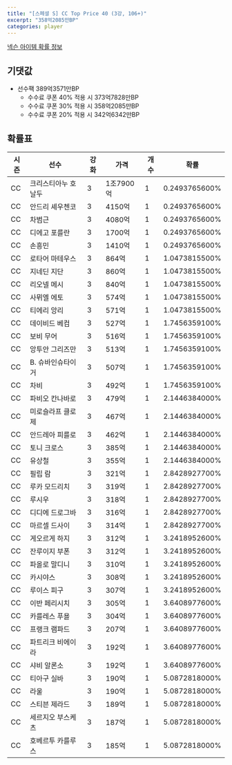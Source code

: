 ```yaml
---
title: "[스페셜 S] CC Top Price 40 (3강, 106+)"
excerpt: "358억2085만BP"
categories: player
---
```

[넥슨 아이템 확률 정보](http://iteminfo.nexon.com/probability/fco?sn=7424)

## 기댓값
- 선수팩 389억3571만BP
  - 수수료 쿠폰 40% 적용 시 373억7828만BP
  - 수수료 쿠폰 30% 적용 시 358억2085만BP
  - 수수료 쿠폰 20% 적용 시 342억6342만BP


## 확률표

|시즌|선수|강화|가격|개수|확률|
|---|---|---|---|---|---|
|CC|크리스티아누 호날두|3|1조7900억|1|0.2493765600%|
|CC|안드리 셰우첸코|3|4150억|1|0.2493765600%|
|CC|차범근|3|4080억|1|0.2493765600%|
|CC|디에고 포를란|3|1700억|1|0.2493765600%|
|CC|손흥민|3|1410억|1|0.2493765600%|
|CC|로타어 마테우스|3|864억|1|1.0473815500%|
|CC|지네딘 지단|3|860억|1|1.0473815500%|
|CC|리오넬 메시|3|840억|1|1.0473815500%|
|CC|사뮈엘 에토|3|574억|1|1.0473815500%|
|CC|티에리 앙리|3|571억|1|1.0473815500%|
|CC|데이비드 베컴|3|527억|1|1.7456359100%|
|CC|보비 무어|3|516억|1|1.7456359100%|
|CC|앙투안 그리즈만|3|513억|1|1.7456359100%|
|CC|B. 슈바인슈타이거|3|507억|1|1.7456359100%|
|CC|차비|3|492억|1|1.7456359100%|
|CC|파비오 칸나바로|3|479억|1|2.1446384000%|
|CC|미로슬라프 클로제|3|467억|1|2.1446384000%|
|CC|안드레아 피를로|3|462억|1|2.1446384000%|
|CC|토니 크로스|3|385억|1|2.1446384000%|
|CC|유상철|3|355억|1|2.1446384000%|
|CC|필립 람|3|321억|1|2.8428927700%|
|CC|루카 모드리치|3|319억|1|2.8428927700%|
|CC|루시우|3|318억|1|2.8428927700%|
|CC|디디에 드로그바|3|316억|1|2.8428927700%|
|CC|마르셀 드사이|3|314억|1|2.8428927700%|
|CC|게오르게 하지|3|312억|1|3.2418952600%|
|CC|잔루이지 부폰|3|312억|1|3.2418952600%|
|CC|파올로 말디니|3|310억|1|3.2418952600%|
|CC|카시야스|3|308억|1|3.2418952600%|
|CC|루이스 피구|3|307억|1|3.2418952600%|
|CC|이반 페리시치|3|305억|1|3.6408977600%|
|CC|카를레스 푸욜|3|304억|1|3.6408977600%|
|CC|프랭크 램파드|3|207억|1|3.6408977600%|
|CC|파트리크 비에이라|3|192억|1|3.6408977600%|
|CC|샤비 알론소|3|192억|1|3.6408977600%|
|CC|티아구 실바|3|190억|1|5.0872818000%|
|CC|라울|3|190억|1|5.0872818000%|
|CC|스티븐 제라드|3|189억|1|5.0872818000%|
|CC|세르지오 부스케츠|3|187억|1|5.0872818000%|
|CC|호베르투 카를루스|3|185억|1|5.0872818000%|
